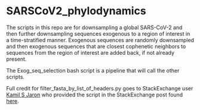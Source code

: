 # SARSCoV2_phylodynamics

The scripts in this repo are for downsampling a global SARS-CoV-2 and then further downsampling sequences exogenous to a region of interest in a time-stratified manner. Exogenous sequences are randomly downsampled and then exogenous sequences that are closest cophenetic neighbors to sequences from the region of interest are added back, if not already present.

The Exog_seq_selection bash script is a pipeline that will call the other scripts.

Full credit for filter_fasta_by_list_of_headers.py goes to StackExchange user 
[Kamil S Jaron](https://bioinformatics.stackexchange.com/users/57/kamil-s-jaron)
who provided the script in the StackExchange post found [here](https://bioinformatics.stackexchange.com/questions/3931/remove-delete-sequences-by-id-from-multifasta).
